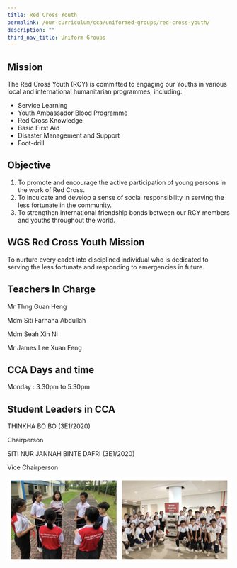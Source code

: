 ```yaml
---
title: Red Cross Youth
permalink: /our-curriculum/cca/uniformed-groups/red-cross-youth/
description: ""
third_nav_title: Uniform Groups
---
```

Mission
-------

The Red Cross Youth (RCY) is committed to engaging our Youths in various local and international humanitarian programmes, including:

  

*   Service Learning
*   Youth Ambassador Blood Programme
*   Red Cross Knowledge
*   Basic First Aid
*   Disaster Management and Support
*   Foot-drill

  

Objective
---------

1.  To promote and encourage the active participation of young persons in the work of Red Cross.
2.  To inculcate and develop a sense of social responsibility in serving the less fortunate in the community.
3.  To strengthen international friendship bonds between our RCY members and youths throughout the world.

  

WGS Red Cross Youth Mission
---------------------------

To nurture every cadet into disciplined individual who is dedicated to serving the less fortunate and responding to emergencies in future.

  

Teachers In Charge
------------------

Mr Thng Guan Heng

Mdm Siti Farhana Abdullah

Mdm Seah Xin Ni

Mr James Lee Xuan Feng

  

CCA Days and time
-----------------

Monday : 3.30pm to 5.30pm  

Student Leaders in CCA
----------------------

THINKHA BO BO (3E1/2020)  

Chairperson

  

SITI NUR JANNAH BINTE DAFRI (3E1/2020)

Vice Chairperson

![Red Cross Youth](/images/red%20cross%20youth.jpg)